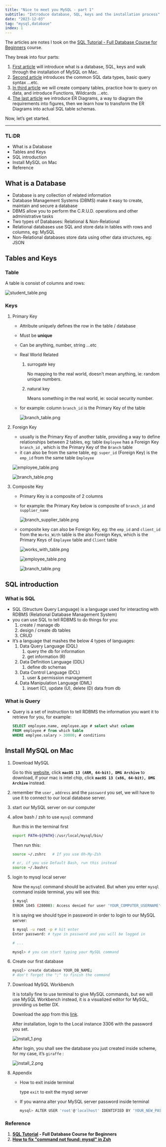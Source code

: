 ```yaml
---
title: "Nice to meet you MySQL - part 1"
subtitle: "Introduce database, SQL, keys and the installation process"
date: "2023-12-03"
tag: "mysql,database"
index: 1
---
```


The articles are notes I took on the [SQL Tutorial - Full Database Course for Beginners](https://www.youtube.com/watch?v=HXV3zeQKqGY) course.

They break into four parts:

1. [First article](https://chihkaiyin.blog/nice-to-meet-you-mysql-p1) will introduce what is a database, SQL, keys and walk through the installation of MySQL on Mac.
2. [Second article](https://chihkaiyin.blog/nice-to-meet-you-mysql-p2) introduces the common SQL data types, basic query syntax …etc.
3. [In third article](https://chihkaiyin.blog/nice-to-meet-you-mysql-p3) we will create company tables, practice how to query on data, and introduce Functions, Wildcards …etc.
4. [The last article](https://chihkaiyin.blog/nice-to-meet-you-mysql-p4) we introduce ER Diagrams, a way to diagram the requirements into figures, then we learn how to transform the ER Diagrams into actual SQL table schemas.

Now, let’s get started.

---

### TL:DR

- What is a Database
- Tables and Keys
- SQL introduction
- Install MySQL on Mac
- Reference

## What is a Database

- Database is any collection of related information
- Database Management Systems (DBMS) make it easy to create, maintain and secure a database
- DBMS allow you to perform the C.R.U.D. operations and other administrative tasks
- Two types of Databases: Relational & Non-Relational
- Relational databases use SQL and store data in tables with rows and columns, eg: MySQL
- Non-Relational databases store data using other data structures, eg: JSON

## Tables and Keys

### Table

A table is consist of columns and rows:

![student_table.png](/post/nice-to-meet-you-mysql-p1/student_table.png)

### Keys

1. Primary Key
    - Attribute uniquely defines the row in the table / database
    - Must be **unique**
    - Can be anything, number, string …etc
    - Real World Related
        1. surrogate key
            
            No mapping to the real world, doesn’t mean anything, ie: random unique numbers.
            
        2. natural key
            
            Means something in the real world, ie: social security number.
            
    - for example:  column `branch_id` is the Primary Key of the table
        
        ![branch_table.png](/post/nice-to-meet-you-mysql-p1/branch_table.png)
        
2. Foreign Key
    - usually is the Primary Key of another table, providing a way to define relationships between 2 tables, eg: table `Employee` has a Foreign Key  `branch_id` , which is the Primary Key of the `Branch` table
    - it can also be from the same table, eg: `super_id` (Foreign Key) is the `emp_id` from the same table `Employee`
    
    ![employee_table.png](/post/nice-to-meet-you-mysql-p1/employee_table.png)
    
    ![branch_table.png](/post/nice-to-meet-you-mysql-p1/branch_table.png)
    
3. Composite Key
    - Primary Key is a composite of 2 columns
    - for example: the Primary Key below is composite of `branch_id` and `supplier_name`
        
        ![branch_supplier_table.png](/post/nice-to-meet-you-mysql-p1/branch_supplier_table.png)
        
    - composite key can also be Foreign Key, eg: the `emp_id` and `client_id` from the `Works_With` table is the also Foreign Keys, which is the Primary Keys of `Emplayee` table and `Client` table
        
        ![works_with_table.png](/post/nice-to-meet-you-mysql-p1/works_with_table.png)
        
        ![employee_table.png](/post/nice-to-meet-you-mysql-p1/employee_table.png)
        
        ![branch_table.png](/post/nice-to-meet-you-mysql-p1/branch_table.png)
        

## SQL introduction

### What is SQL

- SQL  (Structure Query Language) is a language used for interacting with RDBMS (Relational Database Management System)
- you can use SQL to tell RDBMS to do things for you:
    1. create / manage db
    2. design / create db tables
    3. CRUD 
- It’s a language that mashes the below 4 types of languages:
    1. Data Query Language (DQL)
        1. query the db for information
        2. get information (R)
    2. Data Definition Language (DDL)
        1. define db schemas
    3. Data Control Language (DCL)
        1. user & permission management
    4. Data Manipulation Language (DML) 
        1. insert (C), update (U), delete (D) data from db

### What is Query

- Query is a set of instruction to tell RDBMS the information you want it to retrieve for you, for example:
    
    ```sql
    SELECT employee.name, employee.age # select what column
    FROM employee # from which table
    WHERE emplyee.salary > 30000; # conditions
    ```
    

## Install MySQL on Mac

1. Download MySQL
    
    Go to this [website](https://dev.mysql.com/downloads/mysql/), click **`macOS 13 (ARM, 64-bit), DMG Archive`** to download, if your mac is intel chip, click **`macOS 13 (x86, 64-bit), DMG Archive`** instead.
    
2. remember the `user` , `address` and the `password` you set, we will have to use it to connect to our local database server.
3. start our MySQL server on our computer
4. allow bash / zsh to use `mysql` command
    
    Run this in the terminal first
    
    ```bash
    export PATH=${PATH}:/usr/local/mysql/bin/
    ```
    
    Then run this:
    
    ```bash
    source ~/.zshrc   # If you use Oh-My-Zsh
    
    # or, if you use Default Bash, run this instead
    source ~/.bashrc  
    ```
    
5. login to mysql local server
    
    Now the `mysql` command should be activated. But when you enter `mysql` command inside terminal, you will see this:
    
    ```bash
    $ mysql
    ERROR 1045 (28000): Access denied for user 'YOUR_COMPUTER_USERNAME'@'localhost' (using password: NO)
    ```
    
    It is saying we should type in password in order to login to our MySQL server:
    
    ```bash
    $ mysql -u root -p # hit enter
    Enter password: # type in password and you will be logged in
    
    # ...
    
    mysql> # you can start typing your MySQL command
    ```
    
6. Create our first database
    
    ```bash
    mysql> create database YOUR_DB_NAME; 
    # don't forget the ";" to finish the command
    ```
    
7. Download MySQL Workbench
    
    It is totally fine to use terminal to give MySQL commands, but we will use MySQL Workbench instead, it is a visualized editor for MySQL, providing us better DX.
    
    Download the app from this [link](https://dev.mysql.com/downloads/workbench/).
    
    After installation, login to the Local instance 3306 with the password you set.
    
    ![install_1.png](/post/nice-to-meet-you-mysql-p1/install_1.png)
    
    After login, you shall see the database you just created inside scheme, for my case, it’s `giraffe` :
    
    ![install_2.png](/post/nice-to-meet-you-mysql-p1/install_2.png)
    
8. Appendix
    - How to exit inside terminal
        
        type `exit` to exit the mysql server
        
    - If you wanna alter your MySQL server password inside terminal
        
        ```bash
        mysql> ALTER USER 'root'@'localhost' IDENTIFIED BY 'YOUR_NEW_PASSWORD';
        ```
        

### Reference

1. **[SQL Tutorial](https://www.youtube.com/watch?v=HXV3zeQKqGY&t=606s) - Full Database Course for Beginners**
2. **[How to fix "command not found: mysql" in Zsh](https://stackoverflow.com/questions/35858052/how-to-fix-command-not-found-mysql-in-zsh)**